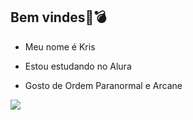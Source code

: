 ## Bem vindes💙💣
- Meu nome é Kris

- Estou estudando no Alura

- Gosto de Ordem Paranormal e Arcane


![](https://media1.tenor.com/m/J9OjW0Z1tsAAAAAd/jinx-arcane-arcane-vi.gif)



